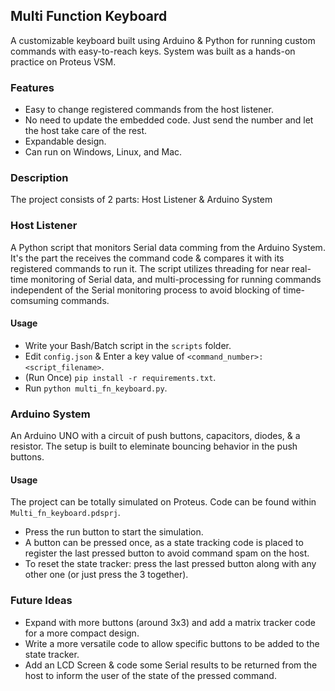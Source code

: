 ## Multi Function Keyboard

A customizable keyboard built using Arduino & Python for running custom commands with easy-to-reach keys. System was built as a hands-on practice on Proteus VSM.

### Features

* Easy to change registered commands from the host listener.
* No need to update the embedded code. Just send the number and let the host take care of the rest.
* Expandable design.
* Can run on Windows, Linux, and Mac.

### Description

The project consists of 2 parts: Host Listener & Arduino System

### Host Listener

A Python script that monitors Serial data comming from the Arduino System. It's the part the receives the command code & compares it with its registered commands to run it. The script utilizes threading for near real-time monitoring of Serial data, and multi-processing for running commands independent of the Serial monitoring process to avoid blocking of time-comsuming commands.

#### Usage

* Write your Bash/Batch script in the `scripts` folder.
* Edit `config.json` & Enter a key value of `<command_number>: <script_filename>`.
* (Run Once) `pip install -r requirements.txt`.
* Run `python multi_fn_keyboard.py`.

### Arduino System

An Arduino UNO with a circuit of push buttons, capacitors, diodes, & a resistor. The setup is built to eleminate bouncing behavior in the push buttons.

#### Usage

The project can be totally simulated on Proteus. Code can be found within `Multi_fn_keyboard.pdsprj`.

* Press the run button to start the simulation.
* A button can be pressed once, as a state tracking code is placed to register the last pressed button to avoid command spam on the host.
* To reset the state tracker: press the last pressed button along with any other one (or just press the 3 together).

### Future Ideas

* Expand with more buttons (around 3x3) and add a matrix tracker code for a more compact design.
* Write a more versatile code to allow specific buttons to be added to the state tracker.
* Add an LCD Screen & code some Serial results to be returned from the host to inform the user of the state of the pressed command.
